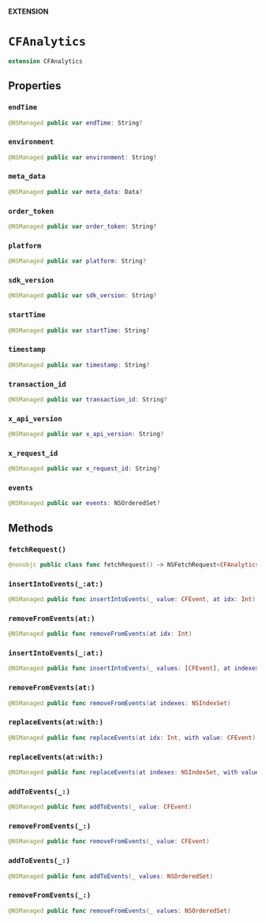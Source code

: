 **EXTENSION**

# `CFAnalytics`
```swift
extension CFAnalytics
```

## Properties
### `endTime`

```swift
@NSManaged public var endTime: String?
```

### `environment`

```swift
@NSManaged public var environment: String?
```

### `meta_data`

```swift
@NSManaged public var meta_data: Data?
```

### `order_token`

```swift
@NSManaged public var order_token: String?
```

### `platform`

```swift
@NSManaged public var platform: String?
```

### `sdk_version`

```swift
@NSManaged public var sdk_version: String?
```

### `startTime`

```swift
@NSManaged public var startTime: String?
```

### `timestamp`

```swift
@NSManaged public var timestamp: String?
```

### `transaction_id`

```swift
@NSManaged public var transaction_id: String?
```

### `x_api_version`

```swift
@NSManaged public var x_api_version: String?
```

### `x_request_id`

```swift
@NSManaged public var x_request_id: String?
```

### `events`

```swift
@NSManaged public var events: NSOrderedSet?
```

## Methods
### `fetchRequest()`

```swift
@nonobjc public class func fetchRequest() -> NSFetchRequest<CFAnalytics>
```

### `insertIntoEvents(_:at:)`

```swift
@NSManaged public func insertIntoEvents(_ value: CFEvent, at idx: Int)
```

### `removeFromEvents(at:)`

```swift
@NSManaged public func removeFromEvents(at idx: Int)
```

### `insertIntoEvents(_:at:)`

```swift
@NSManaged public func insertIntoEvents(_ values: [CFEvent], at indexes: NSIndexSet)
```

### `removeFromEvents(at:)`

```swift
@NSManaged public func removeFromEvents(at indexes: NSIndexSet)
```

### `replaceEvents(at:with:)`

```swift
@NSManaged public func replaceEvents(at idx: Int, with value: CFEvent)
```

### `replaceEvents(at:with:)`

```swift
@NSManaged public func replaceEvents(at indexes: NSIndexSet, with values: [CFEvent])
```

### `addToEvents(_:)`

```swift
@NSManaged public func addToEvents(_ value: CFEvent)
```

### `removeFromEvents(_:)`

```swift
@NSManaged public func removeFromEvents(_ value: CFEvent)
```

### `addToEvents(_:)`

```swift
@NSManaged public func addToEvents(_ values: NSOrderedSet)
```

### `removeFromEvents(_:)`

```swift
@NSManaged public func removeFromEvents(_ values: NSOrderedSet)
```
